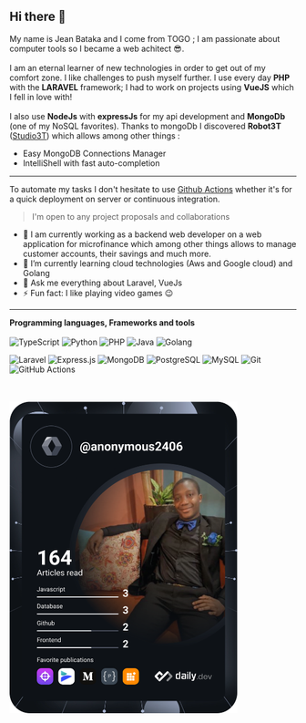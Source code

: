 ## Hi there 👋
My name is Jean Bataka and I come from TOGO <TG> ; I am passionate about computer tools so I became a web achitect 😎.<br />
<br />
I am an eternal learner of new technologies in order to get out of my comfort zone. I like challenges to push myself further. I use every day **PHP** with the **LARAVEL** framework;
I had to work on projects using **VueJS** which I fell in love with!<br />
<br />
I also use **NodeJs** with **expressJs** for my api development and **MongoDb** (one of my NoSQL favorites).
Thanks to mongoDb I discovered **Robot3T** ([Studio3T](https://robomongo.org/)) which allows among other things : 
- Easy MongoDB Connections Manager
- IntelliShell with fast auto-completion
---
To automate my tasks I don't hesitate to use [Github Actions](https://github.com/features/actions) whether it's for a quick deployment on server or continuous integration.

> I'm open to any project proposals and collaborations

- 🔭 I am currently working as a backend web developer on a web application for microfinance which among other things allows to manage customer accounts, their savings and much more.
- 🌱 I’m currently learning cloud technologies (Aws and Google cloud) and Golang
- 💬 Ask me everything about Laravel, VueJs
- ⚡ Fun fact: I like playing video games 😉
---
**Programming languages, Frameworks and tools**<br />
<br />
![TypeScript](https://img.shields.io/badge/-TypeScript-007ACC?style=flat&logo=typescript&logoColor=white)
![Python](https://img.shields.io/badge/-Python-3776AB?style=flat&logo=python&logoColor=white)
![PHP](https://img.shields.io/badge/-PHP-777BB4?style=flat&logo=php&logoColor=white)
![Java](https://img.shields.io/badge/-Java-007396?style=flat&logo=java&logoColor=white)
![Golang](https://img.shields.io/badge/-Golang-00ADD8?style=flat&logo=go&logoColor=white)

![Laravel](https://img.shields.io/badge/-Laravel-FF2D20?style=flat&logo=laravel&logoColor=white)
![Express.js](https://img.shields.io/badge/-Express.js-000000?style=flat&logo=express&logoColor=white)
![MongoDB](https://img.shields.io/badge/-MongoDB-47A248?style=flat&logo=mongodb&logoColor=white)
![PostgreSQL](https://img.shields.io/badge/-PostgreSQL-336791?style=flat&logo=postgresql&logoColor=white)
![MySQL](https://img.shields.io/badge/-MySQL-4479A1?style=flat&logo=mysql&logoColor=white)
![Git](https://img.shields.io/badge/-Git-F05032?style=flat&logo=git&logoColor=white)
![GitHub Actions](https://img.shields.io/badge/-GitHub_Actions-2088FF?style=flat&logo=github-actions&logoColor=white)

<br />
<br />
<a href="https://app.daily.dev/Anonymous2406"><img src="https://github.com/jeanbataka/jeanbataka/blob/main/devcard.svg" width="400" alt="Jean Bataka's Dev Card"/></a>


<!--
**jeanbataka/jeanbataka** is a ✨ _special_ ✨ repository because its `README.md` (this file) appears on your GitHub profile.

Here are some ideas to get you started:


-->
